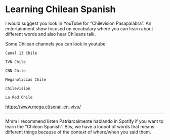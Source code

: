 # Learning Chilean Spanish

I would suggest you look in YouTube for “Chilevision Pasapalabra”. An entertainment show focused on vocabulary where you can learn about different words and also hear Chileans talk.

Some Chilean channels you can look in youtube

    Canal 13 Chile

    TVN Chile

    CNN Chile

    Meganoticias Chile

    Chilevision

    La Red Chile


https://www.mega.cl/senal-en-vivo/


----

Mmm I recommend listen Patriarcalmente hablando in Spotify if you want to learn the “Chilean Spanish”. Btw, we have a loooot of words that means different things because of the context of where/when you said them.
